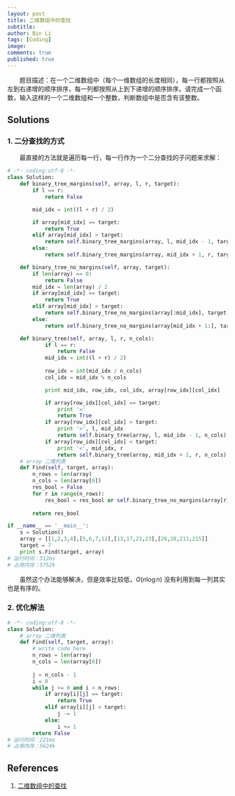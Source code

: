 ```yaml
---
layout: post
title: 二维数组中的查找
subtitle:
author: Bin Li
tags: [Coding]
image: 
comments: true
published: true
---
```


　　题目描述：在一个二维数组中（每个一维数组的长度相同），每一行都按照从左到右递增的顺序排序，每一列都按照从上到下递增的顺序排序。请完成一个函数，输入这样的一个二维数组和一个整数，判断数组中是否含有该整数。

## Solutions
### 1. 二分查找的方式
　　最直接的方法就是遍历每一行，每一行作为一个二分查找的子问题来求解：
```python
# -*- coding:utf-8 -*-
class Solution:
    def binary_tree_margins(self, array, l, r, target):
        if l == r:
            return False

        mid_idx = int((l + r) / 2)

        if array[mid_idx] == target:
            return True
        elif array[mid_idx] > target:
            return self.binary_tree_margins(array, l, mid_idx - 1, target)
        else:
            return self.binary_tree_margins(array, mid_idx + 1, r, target)

    def binary_tree_no_margins(self, array, target):
        if len(array) == 0:
            return False
        mid_idx = len(array) / 2 
        if array[mid_idx] == target:
            return True
        elif array[mid_idx] > target:
            return self.binary_tree_no_margins(array[:mid_idx], target)
        else:
            return self.binary_tree_no_margins(array[mid_idx + 1:], target)

    def binary_tree(self, array, l, r, n_cols):
            if l == r:
                return False
            mid_idx = int((l + r) / 2)
            
            row_idx = int(mid_idx / n_cols)
            col_idx = mid_idx % n_cols

            print mid_idx, row_idx, col_idx, array[row_idx][col_idx]

            if array[row_idx][col_idx] == target:
                print '='
                return True
            if array[row_idx][col_idx] > target:
                print '>', l, mid_idx
                return self.binary_tree(array, l, mid_idx - 1, n_cols)
            if array[row_idx][col_idx] < target:
                print '<', mid_idx, r
                return self.binary_tree(array, mid_idx + 1, r, n_cols)
    # array 二维列表
    def Find(self, target, array):
        n_rows = len(array)
        n_cols = len(array[0])
        res_bool = False
        for r in range(n_rows):
            res_bool = res_bool or self.binary_tree_no_margins(array[r][:], target)
        
        return res_bool

if __name__ == '__main__':
    s = Solution()
    array = [[1,2,3,4],[5,6,7,12],[13,17,21,23],[26,28,211,215]]
    target = 7
    print s.Find(target, array)
# 运行时间：312ms
# 占用内存：5752k
```

　　虽然这个办法能够解决，但是效率比较低，$O(n\log n)$ 没有利用到每一列其实也是有序的。



### 2. 优化解法
```python
# -*- coding:utf-8 -*-
class Solution:
    # array 二维列表
    def Find(self, target, array):
        # write code here
        n_rows = len(array)
        n_cols = len(array[0])
        
        j = n_cols - 1
        i = 0
        while j >= 0 and i < n_rows:
            if array[i][j] == target:
                return True
            elif array[i][j] > target:
                j -= 1
            else:
                i += 1
        return False
# 运行时间：221ms
# 占用内存：5624k
```


## References
1. [二维数组中的查找](https://www.nowcoder.com/practice/abc3fe2ce8e146608e868a70efebf62e?tpId=13&tqId=11154&rp=1&ru=/ta/coding-interviews&qru=/ta/coding-interviews/question-ranking)
